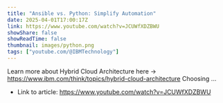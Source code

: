 ```yaml
---
title: "Ansible vs. Python: Simplify Automation"
date: 2025-04-01T17:00:17Z
link: https://www.youtube.com/watch?v=JCUWfXDZBWU
showShare: false
showReadTime: false
thumbnail: images/python.png
tags: ["youtube.com/@IBMTechnology"]
---
```

Learn more about Hybrid Cloud Architecture here → https://www.ibm.com/think/topics/hybrid-cloud-architecture Choosing ...

- Link to article: https://www.youtube.com/watch?v=JCUWfXDZBWU
